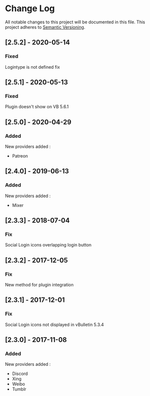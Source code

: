 # Change Log

All notable changes to this project will be documented in this file. This project adheres to [Semantic Versioning](http://semver.org/).

## [2.5.2] - 2020-05-14
### Fixed
Logintype is not defined fix

## [2.5.1] - 2020-05-13
### Fixed
Plugin doesn't show on VB 5.6.1

## [2.5.0] - 2020-04-29
### Added
New providers added :
- Patreon

## [2.4.0] - 2019-06-13
### Added
New providers added :
- Mixer

## [2.3.3] - 2018-07-04
### Fix
Social Login icons overlapping login button

## [2.3.2] - 2017-12-05
### Fix
New method for plugin integration

## [2.3.1] - 2017-12-01
### Fix
Social Login icons not displayed in vBulletin 5.3.4

## [2.3.0] - 2017-11-08
### Added
New providers added :
- Discord
- Xing
- Weibo
- Tumblr